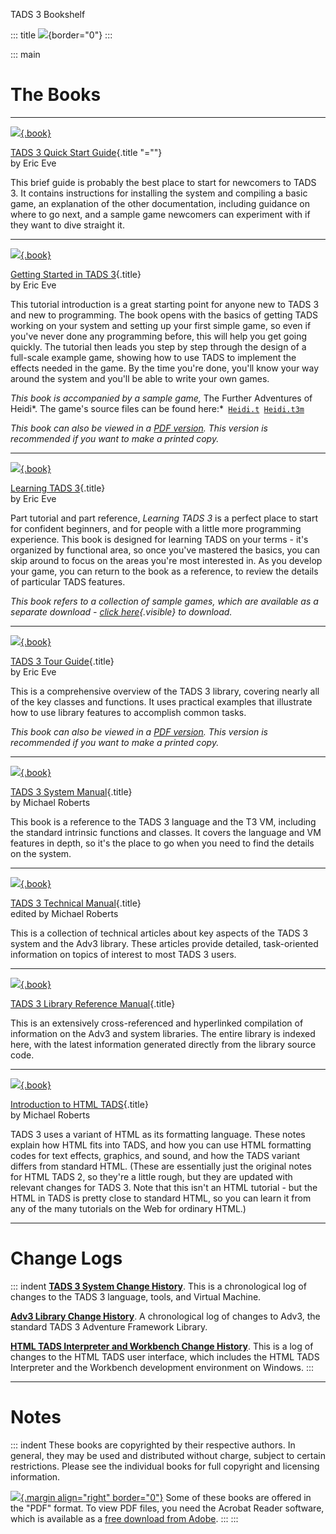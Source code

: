 TADS 3 Bookshelf

::: title
![](title2.gif){border="0"}
:::

::: main
# The Books

------------------------------------------------------------------------

[![](qstart_cover.jpg){.book}](T3QuickStart.htm)

[TADS 3 Quick Start Guide](T3QuickStart.htm){.title \"=""}\
by Eric Eve

This brief guide is probably the best place to start for newcomers to
TADS 3. It contains instructions for installing the system and compiling
a basic game, an explanation of the other documentation, including
guidance on where to go next, and a sample game newcomers can experiment
with if they want to dive straight it.

------------------------------------------------------------------------

[![](gsgcover.jpg){.book}](gsg/index.html)

[Getting Started in TADS 3](gsg/index.html){.title}\
by Eric Eve

This tutorial introduction is a great starting point for anyone new to
TADS 3 and new to programming. The book opens with the basics of getting
TADS working on your system and setting up your first simple game, so
even if you\'ve never done any programming before, this will help you
get going quickly. The tutorial then leads you step by step through the
design of a full-scale example game, showing how to use TADS to
implement the effects needed in the game. By the time you\'re done,
you\'ll know your way around the system and you\'ll be able to write
your own games.

*This book is accompanied by a sample game,* The Further Adventures of
Heidi*. The game\'s source files can be found
here:*` `[`Heidi.t`](gsg/Heidi.t)` `[`Heidi.t3m`](gsg/Heidi.t3m)` `

*This book can also be viewed in a [PDF
version](gsg/Getting%20Started%20in%20TADS%203.pdf). This version is
recommended if you want to make a printed copy.*

------------------------------------------------------------------------

[![](learning_cover.jpg){.book}](learning/Learning%20T3.pdf)

[Learning TADS 3](learning/Learning%20T3.pdf){.title}\
by Eric Eve

Part tutorial and part reference, *Learning TADS 3* is a perfect place
to start for confident beginners, and for people with a little more
programming experience. This book is designed for learning TADS on your
terms - it\'s organized by functional area, so once you\'ve mastered the
basics, you can skip around to focus on the areas you\'re most
interested in. As you develop your game, you can return to the book as a
reference, to review the details of particular TADS features.

*This book refers to a collection of sample games, which are available
as a separate download - [click
here](http://www.tads.org/learning_tads3_sample_games.htm){.visible} to
download.*

------------------------------------------------------------------------

[![](tgcover.jpg){.book}](tourguide/index.html)

[TADS 3 Tour Guide](tourguide/index.html){.title}\
by Eric Eve

This is a comprehensive overview of the TADS 3 library, covering nearly
all of the key classes and functions. It uses practical examples that
illustrate how to use library features to accomplish common tasks.

*This book can also be viewed in a [PDF
version](tourguide/T3TourGuide.pdf). This version is recommended if you
want to make a printed copy.*

------------------------------------------------------------------------

[![](syscover.jpg){.book}](sysman/cover.htm)

[TADS 3 System Manual](sysman/cover.htm){.title}\
by Michael Roberts

This book is a reference to the TADS 3 language and the T3 VM, including
the standard intrinsic functions and classes. It covers the language and
VM features in depth, so it\'s the place to go when you need to find the
details on the system.

------------------------------------------------------------------------

[![](techcover.jpg){.book}](techman/cover.htm)

[TADS 3 Technical Manual](techman/cover.htm){.title}\
edited by Michael Roberts

This is a collection of technical articles about key aspects of the TADS
3 system and the Adv3 library. These articles provide detailed,
task-oriented information on topics of interest to most TADS 3 users.

------------------------------------------------------------------------

[![](libcover.jpg){.book}](libref/index.html)

[TADS 3 Library Reference Manual](libref/index.html){.title}

This is an extensively cross-referenced and hyperlinked compilation of
information on the Adv3 and system libraries. The entire library is
indexed here, with the latest information generated directly from the
library source code.

------------------------------------------------------------------------

[![](htads_cover.jpg){.book}](htmltads/intro.htm)

[Introduction to HTML TADS](htmltads/intro.htm){.title}\
by Michael Roberts

TADS 3 uses a variant of HTML as its formatting language. These notes
explain how HTML fits into TADS, and how you can use HTML formatting
codes for text effects, graphics, and sound, and how the TADS variant
differs from standard HTML. (These are essentially just the original
notes for HTML TADS 2, so they\'re a little rough, but they are updated
with relevant changes for TADS 3. Note that this isn\'t an HTML
tutorial - but the HTML in TADS is pretty close to standard HTML, so you
can learn it from any of the many tutorials on the Web for ordinary
HTML.)

------------------------------------------------------------------------

# Change Logs

::: indent
[**TADS 3 System Change History**](t3changes.htm). This is a
chronological log of changes to the TADS 3 language, tools, and Virtual
Machine.

[**Adv3 Library Change History**](../lib/adv3/changes.htm). A
chronological log of changes to Adv3, the standard TADS 3 Adventure
Framework Library.

[**HTML TADS Interpreter and Workbench Change History**](changes.htm).
This is a log of changes to the HTML TADS user interface, which includes
the HTML TADS Interpreter and the Workbench development environment on
Windows.
:::

------------------------------------------------------------------------

# Notes

::: indent
These books are copyrighted by their respective authors. In general,
they may be used and distributed without charge, subject to certain
restrictions. Please see the individual books for full copyright and
licensing information.

[![](getacro.gif){.margin align="right"
border="0"}](http://www.adobe.com/products/acrobat/readstep.html) Some
of these books are offered in the \"PDF\" format. To view PDF files, you
need the Acrobat Reader software, which is available as a [free download
from Adobe](http://www.adobe.com/products/acrobat/readstep.html).
:::
:::
